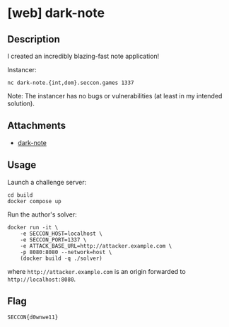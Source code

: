 # [web] dark-note

## Description

I created an incredibly blazing-fast note application!

Instancer:
```
nc dark-note.{int,dom}.seccon.games 1337
```

Note: The instancer has no bugs or vulnerabilities (at least in my intended solution).

## Attachments

- [dark-note](files/dark-note)

## Usage

Launch a challenge server:

```
cd build
docker compose up
```

Run the author's solver:

```
docker run -it \
    -e SECCON_HOST=localhost \
    -e SECCON_PORT=1337 \
    -e ATTACK_BASE_URL=http://attacker.example.com \
    -p 8080:8080 --network=host \
    (docker build -q ./solver)
```

where `http://attacker.example.com` is an origin forwarded to `http://localhost:8080`.

## Flag

```
SECCON{d0wnwe11}
```
